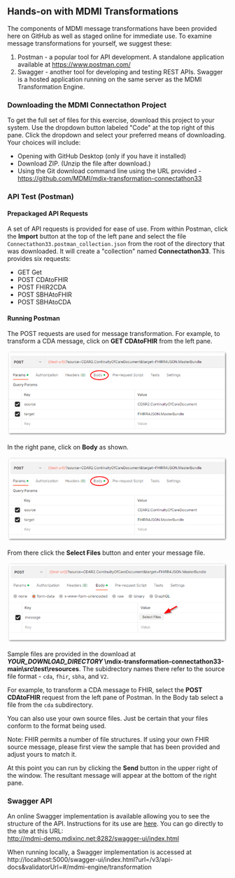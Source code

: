 
## Hands-on with MDMI Transformations
The components of MDMI message transformations have been provided here on GitHub as well as staged online for immediate use. To examine message transformations for yourself, we suggest these:

1. Postman - a popular tool for API development. A standalone application available at https://www.postman.com/
2. Swagger - another tool for developing and testing REST APIs. Swagger is a hosted application running on the same server as the MDMI Transformation Engine.

### Downloading the MDMI Connectathon Project ###
To get the full set of files for this exercise, download this project to your system. Use the dropdown button labeled "Code" at the top right of this pane. Click the dropdown and select your preferred means of downloading. Your choices will include:
- Opening with GitHub Desktop (only if you have it installed)
- Download ZIP. (Unzip the file after download.)
- Using the Git download command line using the URL provided - https://github.com/MDMI/mdix-transformation-connectathon33

### API Test (Postman) ###
#### Prepackaged API Requests ####
A set of API requests is provided for ease of use. From within Postman, click the **Import** button at the top of the left pane and select the file ``Connectathon33.postman_collection.json`` from the root of the directory that was downloaded. It will create a "collection" named **Connectathon33**. This provides six requests:
- GET Get  
- POST CDAtoFHIR  
- POST FHIR2CDA  
- POST SBHAtoFHIR 
- POST SBHAtoCDA  

#### Running Postman ####
The POST requests are used for message transformation. For example, to transform a CDA message, click on **GET CDAtoFHIR** from the left pane. 

![](https://github.com/MDMI/Getting-Started/blob/main/files/images/Postman1.png)

In the right pane, click on **Body** as shown.

![CDAtoFHIR](https://github.com/MDMI/Getting-Started/blob/main/files/images/Postman1.png)

From there click the **Select Files** button and enter your message file.

![](https://github.com/MDMI/Getting-Started/blob/main/files/images/Postman3.png)

Sample files are provided in the download at **_YOUR_DOWNLOAD_DIRECTORY_ \mdix-transformation-connectathon33-main\src\test\resources**. The subidrectory names there refer to the source file format - ``cda``, ``fhir``, ``sbha``, and ``V2``.

For example, to transform a CDA message to FHIR, select the **POST CDAtoFHIR** request from the left pane of Postman. In the Body tab select a file from the ``cda`` subdirectory. 

You can also use your own source files. Just be certain that your files conform to the format being used.

Note: FHIR permits a number of file structures. If using your own FHIR source message, please first view the sample that has been provided and adjust yours to match it.

At this point you can run by clicking the **Send** button in the upper right of the window. The resultant message will appear at the bottom of the right pane.
<!--
#### Creating POST Requests ####
In Postman, create a new request with this information:  
**Type:** POST  
**URL:** http://mdmi-demo.mdixinc.net:8282/mdmi/transformation  
**Params Keys**  
*source:* CDAR2.ContinuityOfCareDocument (MDMI source map)   
*target:* FHIRR4JSON.MasterBundle (MDMI target map)  
**Body Key**  
*message:* your CDA source message file  
-->
### Swagger API
An online Swagger implementation is available allowing you to see the structure of the API. Instructions for its use are [here](
https://github.com/MDMI/Getting-Started/wiki/MDMI-Message-Transformations-Using-Swagger). You can go directly to the site at this URL:  
http://mdmi-demo.mdixinc.net:8282/swagger-ui/index.html  

When running locally, a Swagger implementation is accessed at http://localhost:5000/swagger-ui/index.html?url=/v3/api-docs&validatorUrl=#/mdmi-engine/transformation
